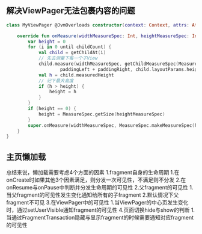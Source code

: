 ## 解决ViewPager无法包裹内容的问题

```kotlin
class MyViewPager @JvmOverloads constructor(context: Context, attrs: AttributeSet? = null) : ViewPager(context, attrs) {

    override fun onMeasure(widthMeasureSpec: Int, heightMeasureSpec: Int) {
        var height = 0
        for (i in 0 until childCount) {
            val child = getChildAt(i)
            // 先去测量下每一个子View
            child.measure(widthMeasureSpec, getChildMeasureSpec(MeasureSpec.getSize(heightMeasureSpec),
                    paddingLeft + paddingRight, child.layoutParams.height))
            val h = child.measuredHeight
            // 记下最大高度
            if (h > height) {
                height = h
            }
        }
        if (height == 0) {
            height = MeasureSpec.getSize(heightMeasureSpec)
        }
        super.onMeasure(widthMeasureSpec, MeasureSpec.makeMeasureSpec(height, MeasureSpec.getMode(heightMeasureSpec)))
    }
}
```

## 主页懒加载

总结来说，懒加载需要考虑4个方面的因素
1.fragment自身的生命周期
    1.在onCreate时如果其他3个因素满足，则分发一次可见性，不满足则不分发
    2.在onResume与onPause中判断并分发生命周期的可见性
2.父fragment的可见性
    1.当父fragment的可见性发生变化通知给所有的子fragment
    2.默认情况下父fragment不可见
3.在ViewPager中的可见性
    1.当ViewPager的中心页发生变化时，通过setUserVisible通知fragment的可见性
4.页面切换hide与show的判断
    1.当通过FragmentTransaction隐藏与显示fragment的时候需要通知对应fragment的可见性
